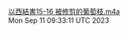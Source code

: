 [以西結書15-16 被修剪的葡萄枝.m4a](https://drive.google.com/file/d/10pWaE5Dakc-eTAe4n3Pf1f7KLaCA9WNF) <br />Mon Sep 11 09:33:11 UTC 2023
